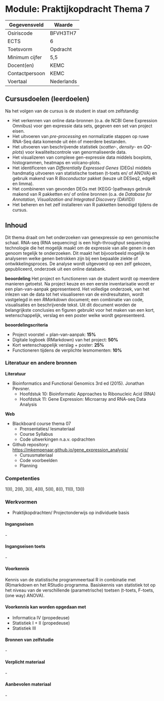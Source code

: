 # Module: Praktijkopdracht Thema 7

| Gegevensveld  | Waarde |
| ------------- | ------------- |
| Osiriscode  | BFVH3TH7  |
| ECTS  | 6 |
| Toetsvorm  | Opdracht |
| Minimum cijfer  | 5,5 |
| Docent(en)  | KEMC |
| Contactpersoon  | KEMC |
| Voertaal  | Nederlands |

## Cursusdoelen (leerdoelen)

Na het volgen van de cursus is de student in staat om zelfstandig:
* Het verkennen van online data-bronnen (o.a. de NCBI Gene Expression Omnibus) voor gen expressie data sets, gegeven een set van project eisen.
* Het uitvoeren van *pre-processing* en normalizatie stappen op ruwe RNA-Seq data komende uit één of meerdere bestanden.
* Het uitvoeren van beschrijvende statistiek (*scatter-*, *density-* en *QQ-plots*) voor kwaliteitscontrole van genormaliseerde data.
* Het visualizeren van complexe gen-expressie data middels boxplots, histogrammen, heatmaps en volcano-plots.
* Het identificeren van *Differentially Expressed Genes* (DEGs) middels handmatig uitvoeren van statistische toetsen (t-toets en/ of ANOVA) en gebruik makend van R *Bioconductor* pakket (keuze uit DESeq2, edgeR en limma).
* Het combineren van gevonden DEGs met (KEGG-)pathways gebruik makend van R pakketten en/ of online bronnen (o.a. de *Database for Annotation, Visualization and Integrated Discovery* (DAVID))
* Het beheren en het zelf installeren van R pakketten benodigd tijdens de cursus.

## Inhoud

Dit thema draait om het onderzoeken van genexpressie op een genomische schaal. RNA-seq (RNA sequencing) is een high-throughput sequencing technologie die het mogelijk maakt om de expressie van alle genen in een genoom tegelijk te onderzoeken. Dit maakt het bijvoorbeeld mogelijk te analyseren welke genen betrokken zijn bij een bepaalde ziekte of ontwikkelingsproces. De analyse wordt uitgevoerd op een zelf gekozen, gepubliceerd, onderzoek uit een online databank.

**beoordeling**
Het project en functioneren van de student wordt op meerdere manieren getoetst. Na project keuze en een eerste inventarisatie wordt er een plan-van-aanpak gepresenteerd. Het volledige onderzoek, van het inlezen van de data tot het visualiseren van de eindresultaten, wordt vastgelegd in een *RMarkdown* document; een combinatie van code, visualisaties en beschrijvende tekst. Uit dit document worden de belangrijkste conclusies en figuren gebruikt voor het maken van een kort, wetenschappelijk, verslag en een poster welke wordt gepresenteerd.

**beoordelingscriteria**
- Project voorstel + plan-van-aanpak: **15%**
- Digitale logboek (RMarkdown) van het project: **50%**
- Kort wetenschappelijk verslag + poster: **25%**
- Functioneren tijdens de verplichte lesmomenten: **10%**

### Literatuur en andere bronnen

**Literatuur**  
- Bioinformatics and Functional Genomics 3rd ed (2015). Jonathan Pevsner. 
    * Hoofdstuk 10: Bioinformatic Approaches to Ribonucleic Acid (RNA)
    * Hoofdstuk 11: Gene Expression: Microarray and RNA-seq Data Analysis

**Web**
- Blackboard course thema 07
    * Prensentaties/ lesmateriaal
    * Course Syllabus
    * Code uitwerkingen n.a.v. opdrachten
- Github repository: https://mkempenaar.github.io/gene_expression_analysis/
    * Cursusmateriaal
    * Code voorbeelden
    * Planning

### Competenties
1(II), 2(II), 3(I), 4(II), 5(II), 8(I), 11(I), 13(I)

### Werkvormen  
- Praktijkopdrachten/ Projectonderwijs op individuele basis

#### Ingangseisen 
\- 

#### Ingangseisen toets
\- 

#### Voorkennis
Kennis van de statistische programmeertaal R in combinatie met (R)markdown en het RStudio programma. Basiskennis van statistiek tot op het niveau van de verschillende (parametrische) toetsen (t-toets, F-toets, (one way) ANOVA). 

#### Voorkennis kan worden opgedaan met
* Informatica IV (propedeuse)
* Statistiek I + II (propedeuse)
* Statistiek III

#### Bronnen van zelfstudie
\-

#### Verplicht materiaal
\-

#### Aanbevolen materiaal
\-

